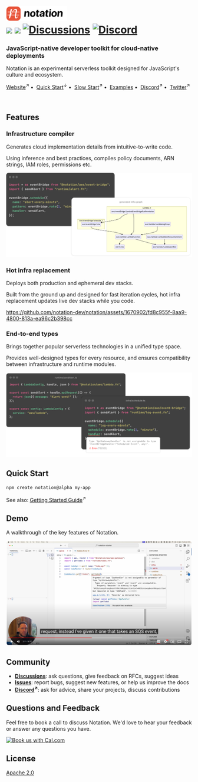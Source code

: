 <h1>
  <a href="https://www.notation.dev">
    <picture>
      <source media="(prefers-color-scheme: dark)" srcset=".github/assets/notation-logo-dark.svg" height="40">
      <source media="(prefers-color-scheme: light)" srcset=".github/assets/notation-logo.svg" height="40">
      <img alt="Notation Logo" src=".github/assets/notation-logo.svg" height="40" />
    </picture>
  </a>    
  <br />
  <a href="https://github.com/notation_dev/notation/blob/main/LICENSE"><img src="https://img.shields.io/badge/license-Apache%202-blue" /></a>
  <a href="https://www.npmjs.com/package/@notation/core"><img src="https://img.shields.io/npm/v/@notation/core.svg?style=flat" /></a>
  <a href="https://github.com/notation-dev/notation/discussions"><img alt="Discussions" src="https://img.shields.io/github/discussions/notation-dev/notation"/></a>
  <a href="https://discord.gg/mGzDWShPzm"><img alt="Discord" src="https://img.shields.io/discord/1154880135678406676"></a>
</h1>

### JavaScript-native developer toolkit for cloud-native deployments

Notation is an experimental serverless toolkit designed for JavaScript's culture and ecosystem.

[Website](https://notation.dev)<sup>↗</sup>&nbsp;•&nbsp;
[Quick Start](#quick-start)<sup>↓</sup>&nbsp;•&nbsp;
[Slow Start](https://notation.dev/docs/guide)<sup>↗</sup>&nbsp;•&nbsp;
[Examples](https://github.com/notation-dev/notation/tree/main/examples)&nbsp;•&nbsp;
[Discord](https://discord.gg/mGzDWShPzm)<sup>↗</sup>&nbsp;•&nbsp;
[Twitter](https://twitter.com/notation_dev)<sup>↗</sup>

<br />

## Features

### Infrastructure compiler

Generates cloud implementation details from intuitive-to-write code.

Using inference and best practices, compiles policy documents, ARN strings, IAM roles, permissions etc.

<img alt="Notation infra graph" src=".github/assets/code-infra-graph.png">

<br />

### Hot infra replacement

Deploys both production and ephemeral dev stacks.

Built from the ground up and designed for fast iteration cycles, hot infra replacement updates live dev stacks while you code.

https://github.com/notation-dev/notation/assets/1670902/fd8c955f-8aa9-4800-813a-ea96c2b398cc

### End-to-end types

Brings together popular serverless technologies in a unified type space.

Provides well-designed types for every resource, and ensures compatibility between infrastructure and runtime modules.

<img alt="Notation TS error" src=".github/assets/code-error.png">

## Quick Start

```sh
npm create notation@alpha my-app
```

See also: [Getting Started Guide](https://notation.dev/docs/guide)<sup>↗</sup>

## Demo

A walkthrough of the key features of Notation.

<a href="https://www.youtube.com/watch?v=dwS81CVkC88">
<img alt="Notation demo thumbnail" src=".github/assets/video-thumbnail.png" width="600">
</a>

## Community

- **[Discussions](https://github.com/notation-dev/notation/discussions)**: ask questions, give feedback on RFCs, suggest ideas
- **[Issues](https://github.com/notation-dev/notation/issues/new)**: report bugs,
  suggest new features, or help us improve the docs
- **[Discord](https://discord.gg/mGzDWShPzm)<sup>↗</sup>**: ask for advice, share your projects,
  discuss contributions

## Questions and Feedback

Feel free to book a call to discuss Notation. We'd love to hear your feedback or answer any questions you have.

<a href="https://cal.com/djgrant/notation-chat"><img alt="Book us with Cal.com" src="https://cal.com/book-with-cal-dark.svg" /></a>

## License

[Apache 2.0](https://choosealicense.com/licenses/apache-2.0/)
